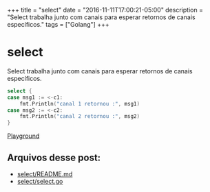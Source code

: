+++
title = "select"
date = "2016-11-11T17:00:21-05:00"
description = "Select trabalha junto com canais para esperar retornos de canais específicos."
tags = ["Golang"]
+++

# select

Select trabalha junto com canais para esperar retornos de canais específicos.

```go
select {
case msg1 := <-c1:
    fmt.Println("canal 1 retornou :", msg1)
case msg2 := <-c2:
    fmt.Println("canal 2 retornou :", msg2)
}
```
[Playground](https://play.golang.org/p/C2RkmGcZBX)

## Arquivos desse post:

- [select/README.md](https://github.com/go-br/estudos/blob/master/select/README.md)
- [select/select.go](https://github.com/go-br/estudos/blob/master/select/select.go)
